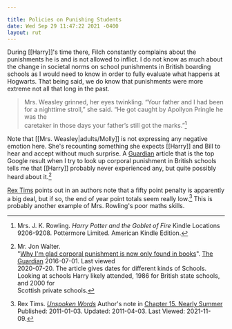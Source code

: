 ```yaml
---

title: Policies on Punishing Students
date: Wed Sep 29 11:47:22 2021 -0400
layout: rut
---
```


During [[Harry]]'s time there, Filch constantly complains about the punishments
he is and is not allowed to inflict.  I do not know as much about the change in
societal norms on school punishments in British boarding schools as I would
need to know in order to fully evaluate what happens at Hogwarts.  That being
said, we do know that punishments were more extreme not all that long in the
past.  

> Mrs. Weasley grinned, her eyes twinkling. “Your father and I had been for a 
> nighttime stroll,” she said. “He got caught by Apollyon Pringle he was the  
> caretaker in those days your father’s still got the marks.”[^20200720-9] 

Note that [[Mrs. Weasley|adults/Molly]] is not expressing any negative emotion
here.  She's recounting something she expects [[Harry]] and Bill to hear and
accept without much surprise.  A [Guardian][] article that is the top Google
result when I try to look up corporal punishment in British schools tells me
that [[Harry]] probably never experienced any, but quite possibly heard about
it.[^20200720-10] 

[Rex Tims][FfnRT] points out in an authors note that a fifty point penalty is
apparently a big deal, but if so, the end of year point totals seem really
low.[^211109-1]  This is probably another example of Mrs. Rowling's poor maths
skills. 

[FfnRT]: https://www.fanfiction.net/u/2662787/Rex-Tims

[Guardian]: https://www.theguardian.com/

[^20200720-9]: Mrs. J. K. Rowling. _Harry Potter and the Goblet of Fire_ 
    Kindle Locations 9206-9208. Pottermore Limited. American Kindle Edition.

[^211109-1]: Rex Tims.
    _[Unspoken Words](https://www.fanfiction.net/s/6621308)_
    Author's note in [Chapter 15. Nearly
    Summer](https://www.fanfiction.net/s/6621308/15/Unspoken-Words)
    Published: 2011-01-03. Updated: 2011-04-03. Last Viewed: 2021-11-09.

[^20200720-10]: Mr. Jon Walter.  
    "[Why I'm glad corporal punishment is now only found in books](https://www.theguardian.com/childrens-books-site/2016/jul/01/corporal-punishment-jon-walter)". 
    [The Guardian](https://www.theguardian.com/) 2016-07-01.  Last viewed  
    2020-07-20.  The article gives dates for different kinds of Schools. Looking at 
    schools Harry likely attended, 1986 for British state schools, and 2000 for  
    Scottish private schools. 
  
